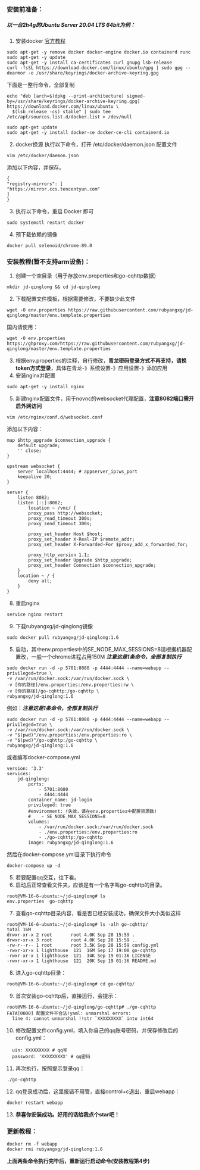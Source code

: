 ### 安装前准备：

##### 以一台2h4g的Ubuntu Server 20.04 LTS 64bit为例：

1. 安装docker [官方教程](https://docs.docker.com/engine/install/ubuntu/)

```
sudo apt-get -y remove docker docker-engine docker.io containerd runc
sudo apt-get -y update
sudo apt-get -y install ca-certificates curl gnupg lsb-release
curl -fsSL https://download.docker.com/linux/ubuntu/gpg | sudo gpg --dearmor -o /usr/share/keyrings/docker-archive-keyring.gpg
```

下面是一整行命令，全部复制

```
echo "deb [arch=$(dpkg --print-architecture) signed-by=/usr/share/keyrings/docker-archive-keyring.gpg] https://download.docker.com/linux/ubuntu \
  $(lsb_release -cs) stable" | sudo tee /etc/apt/sources.list.d/docker.list > /dev/null
```

```
sudo apt-get update
sudo apt-get -y install docker-ce docker-ce-cli containerd.io
```

2. docker换源 执行以下命令，打开 /etc/docker/daemon.json 配置文件

```
vim /etc/docker/daemon.json
```

添加以下内容，并保存。

```
{
"registry-mirrors": [
"https://mirror.ccs.tencentyun.com"
]
}
```

3. 执行以下命令，重启 Docker 即可

```
sudo systemctl restart docker
```

4. 预下载依赖的镜像

```
docker pull selenoid/chrome:89.0
```

### 安装教程(暂不支持arm设备)：

1. 创建一个空目录（用于存放env.properties和go-cqhttp数据）

```
mkdir jd-qinglong && cd jd-qinglong
```

2. 下载配置文件模板，根据需要修改，不要缺少此文件

```
wget -O env.properties https://raw.githubusercontent.com/rubyangxg/jd-qinglong/master/env.template.properties
```

国内请使用：

```
wget -O env.properties https://ghproxy.com/https://raw.githubusercontent.com/rubyangxg/jd-qinglong/master/env.template.properties
```

3. 根据env.properties的注释，自行修改，**青龙密码登录方式不再支持，请换token方式登录**，具体在青龙-》系统设置-》应用设置-》添加应用
4. 安装nginx并配置

```
sudo apt-get -y install nginx
```

5. 新建nginx配置文件，用于novnc的websocket代理配置，**注意8082端口需开启外网访问**

```
vim /etc/nginx/conf.d/websocket.conf
```

添加以下内容：

```
map $http_upgrade $connection_upgrade {
    default upgrade;
    '' close;
}

upstream websocket {
    server localhost:4444; # appserver_ip:ws_port
    keepalive 20;
}

server {
    listen 8082;
    listen [::]:8082;
        location ~ /vnc/ {
        proxy_pass http://websocket;
        proxy_read_timeout 300s;
        proxy_send_timeout 300s;

        proxy_set_header Host $host;
        proxy_set_header X-Real-IP $remote_addr;
        proxy_set_header X-Forwarded-For $proxy_add_x_forwarded_for;

        proxy_http_version 1.1;
        proxy_set_header Upgrade $http_upgrade;
        proxy_set_header Connection $connection_upgrade;
    }
    location ~ / {
        deny all;
    }
}
```

8. 重启nginx

```
service nginx restart
```

9. 下载rubyangxg/jd-qinglong镜像

```
sudo docker pull rubyangxg/jd-qinglong:1.6
```

5. 启动，其中env.properties中的SE_NODE_MAX_SESSIONS=8请根据机器配置改，一般一个chrome进程占用150M **_注意这是1条命令，全部复制执行_**

```
sudo docker run -d -p 5701:8080 -p 4444:4444 --name=webapp --privileged=true \ 
-v /var/run/docker.sock:/var/run/docker.sock \ 
-v [你的路径]/env.properties:/env.properties:rw \ 
-v [你的路径]/go-cqhttp:/go-cqhttp \
rubyangxg/jd-qinglong:1.6
```

例如：**_注意这是1条命令，全部复制执行_**

```
sudo docker run -d -p 5701:8080 -p 4444:4444 --name=webapp --privileged=true \
-v /var/run/docker.sock:/var/run/docker.sock \
-v "$(pwd)"/env.properties:/env.properties:ro \
-v "$(pwd)"/go-cqhttp:/go-cqhttp \
rubyangxg/jd-qinglong:1.6
``` 

或者编写docker-compose.yml

```
version: '3.3'
services:
    jd-qinglong:
        ports:
            - 5701:8080
            - 4444:4444
        container_name: jd-login
        privileged: true
        #environment: (失效，请在env.properties中配置资源数)
        #    - SE_NODE_MAX_SESSIONS=8
        volumes:
            - /var/run/docker.sock:/var/run/docker.sock
            - ./env.properties:/env.properties:ro
            - ./go-cqhttp:/go-cqhttp
        image: rubyangxg/jd-qinglong:1.6
```

然后在docker-compose.yml目录下执行命令

```
docker-compose up -d
```

5. 若要配置qq交互，往下看。
6. 启动后正常查看文件夹，应该是有一个名字叫go-cqhttp的目录。

```
root@VM-16-6-ubuntu:~/jd-qinglong# ls
env.properties  go-cqhttp
   ```

7. 查看go-cqhttp目录内容，看是否已经安装成功，确保文件大小类似这样

```
root@VM-16-6-ubuntu:~/jd-qinglong# ls -alh go-cqhttp/
total 16M
drwxr-xr-x 2 root       root 4.0K Sep 28 15:59 .
drwxr-xr-x 3 root       root 4.0K Sep 28 15:59 ..
-rw-r--r-- 1 root       root 3.5K Sep 28 15:59 config.yml
-rwxr-xr-x 1 lighthouse  121  16M Sep 17 19:08 go-cqhttp
-rwxr-xr-x 1 lighthouse  121  34K Sep 19 01:36 LICENSE
-rwxr-xr-x 1 lighthouse  121  20K Sep 19 01:36 README.md
```

8. 进入go-cqhttp目录：

```
root@VM-16-6-ubuntu:~/jd-qinglong# cd go-cqhttp/
```

9. 首次安装go-cqhttp后，直接运行，会提示：

```
root@VM-16-6-ubuntu:~/jd-qinglong/go-cqhttp# ./go-cqhttp
FATA[0000] 配置文件不合法!yaml: unmarshal errors:
  line 4: cannot unmarshal !!str `XXXXXXXXX` into int64 
```

10. 修改配置文件config.yml，填入你自己的qq账号密码，并保存修改后的config.yml：

```
  uin: XXXXXXXXX # qq号
  password: 'XXXXXXXXX' # qq密码
```

11. 再次执行，按照提示登录qq：

```
./go-cqhttp 
```

12. qq登录成功后，这里报错不用管，直接control+c退出，重启webapp：

```
docker restart webapp
```

13. **恭喜你安装成功。好用的话给我点个star吧！**

### 更新教程：

```
docker rm -f webapp
docker rmi rubyangxg/jd-qinglong:1.6
```

**上面两条命令执行完毕后，重新运行启动命令(安装教程第4步)**
